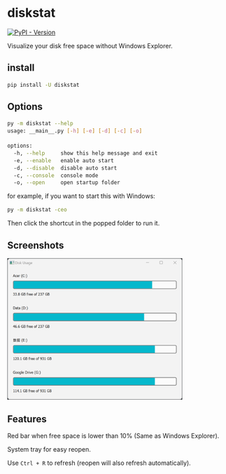 # diskstat

<a href="https://pypi.org/project/diskstat/">
    <img alt="PyPI - Version" src="https://img.shields.io/pypi/v/diskstat">
</a>

Visualize your disk free space without Windows Explorer.

## install
```bash
pip install -U diskstat
```

## Options
```bash
py -m diskstat --help
usage: __main__.py [-h] [-e] [-d] [-c] [-o]

options:
  -h, --help     show this help message and exit
  -e, --enable   enable auto start
  -d, --disable  disable auto start
  -c, --console  console mode
  -o, --open     open startup folder
```

for example, if you want to start this with Windows:
```bash
py -m diskstat -ceo
```
Then click the shortcut in the popped folder to run it.

## Screenshots
<img src="https://raw.githubusercontent.com/soda92/diskstat/refs/heads/main/image.png" alt="demo" style="width:400px;"/>

## Features

Red bar when free space is lower than 10% (Same as Windows Explorer).

System tray for easy reopen.

Use `Ctrl + R` to refresh (reopen will also refresh automatically).
